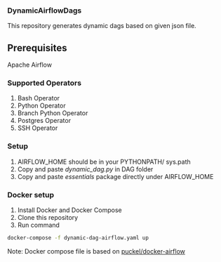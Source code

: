 ### DynamicAirflowDags
This repository generates dynamic dags based on given json file.

## Prerequisites
Apache Airflow
### Supported Operators
1. Bash Operator
2. Python Operator
3. Branch Python Operator
4. Postgres Operator
5. SSH Operator

### Setup
1. AIRFLOW_HOME should be in your PYTHONPATH/ sys.path
2. Copy and paste *dynamic_dag.py* in DAG folder
3. Copy and paste *essentials* package directly under AIRFLOW_HOME

### Docker setup
1. Install Docker and Docker Compose
2. Clone this repository
3. Run command
```bash
docker-compose -f dynamic-dag-airflow.yaml up
```
Note: Docker compose file is based on [puckel/docker-airflow](https://github.com/puckel/docker-airflow)

